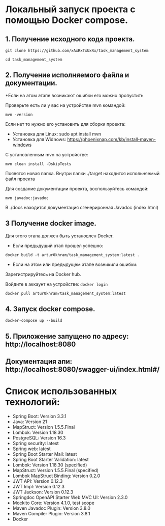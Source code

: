 # Локальный запуск проекта с помощью Docker compose.

## 1. Получение исходного кода проекта.
`git clone https://github.com/xAxRxTxUxRx/task_management_system`

`cd task_management_system`

## 2. Получение исполняемого файла и документации.
*Если на этом этапе возникают ошибки его можно пропустить

Проверьте есть ли у вас на устройстве mvn командой:

`mvn -version`

Если нет то нужно его установить для сборки проекта:
- Установка для Linux: sudo apt install mvn
- Установка для Widnows: https://phoenixnap.com/kb/install-maven-windows

С установленным mvn на устройстве: 

`mvn clean install -DskipTests`

Появятся новая папка.
Внутри папки ./target находится испольняемый файл проекта

Для создание документации проекта, воспользуйтесь командой:

`mvn javadoc:javadoc`

В ./docs находится документация сгенериронная Javadoc (index.html)

## 3 Получение docker image.
Для этого этапа должен быть установлен Docker.
- Если предыдущий этап прошел успешно:

`docker build -t artur0khram/task_management_system:latest .`

- Если на этом или предыдущем этапе возникили ошибки:

Зарегистрируйтесь на Docker hub.

Войдите в аккаунт на устройстве:
`docker login`

`docker pull artur0khram/task_management_system:latest`

## 4. Запуск docker compose.
`docker-compose up --build`

## 5. Приложение запущено по адресу: http://localhost:8080

## Документация апи: http://localhost:8080/swagger-ui/index.html#/

# Список использованных технологий:
- Spring Boot: Version 3.3.1
- Java: Version 21
- MapStruct: Version 1.5.5.Final
- Lombok: Version 1.18.30
- PostgreSQL: Version 16.3
- Spring security: latest
- Spring web: latest
- Spring Boot Starter Mail: latest
- Spring Boot Starter Validation: latest
- Lombok: Version 1.18.30 (specified)
- MapStruct: Version 1.5.5.Final (specified)
- Lombok MapStruct Binding: Version 0.2.0
- JWT API: Version 0.12.3
- JWT Impl: Version 0.12.3
- JWT Jackson: Version 0.12.3
- Springdoc OpenAPI Starter Web MVC UI: Version 2.3.0
- Mockito Core: Version 4.1.0, test scope
- Maven Javadoc Plugin: Version 3.8.0
- Maven Compiler Plugin: Version 3.8.1
- Docker